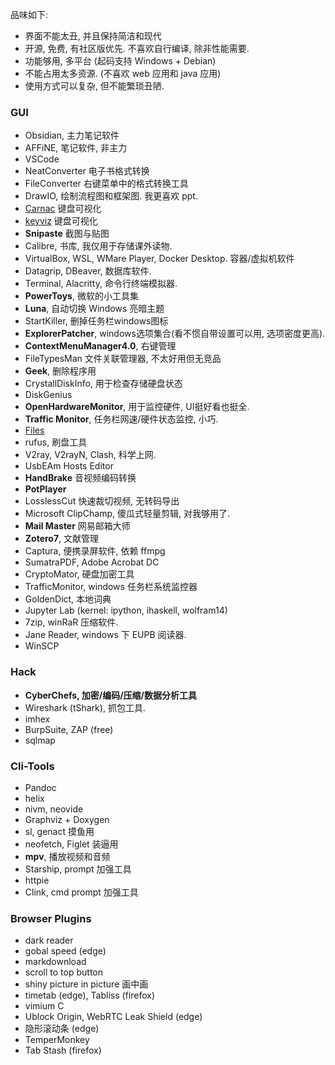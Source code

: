 品味如下:
- 界面不能太丑, 并且保持简洁和现代
- 开源, 免费, 有社区版优先. 不喜欢自行编译, 除非性能需要.
- 功能够用, 多平台 (起码支持 Windows + Debian)
- 不能占用太多资源. (不喜欢 web 应用和 java 应用)
- 使用方式可以复杂, 但不能繁琐丑陋.

### GUI

- Obsidian, 主力笔记软件
- AFFiNE, 笔记软件, 非主力
- VSCode
- NeatConverter 电子书格式转换
- FileConverter 右键菜单中的格式转换工具
- DrawIO, 绘制流程图和框架图. 我更喜欢 ppt.
- [Carnac](https://github.com/Code52/carnac) 键盘可视化
- [keyviz](https://github.com/mulaRahul/keyviz) 键盘可视化
- **Snipaste** 截图与贴图
- Calibre, 书库, 我仅用于存储课外读物.
- VirtualBox, WSL, WMare Player, Docker Desktop. 容器/虚拟机软件
- Datagrip, DBeaver, 数据库软件.
- Terminal, Alacritty, 命令行终端模拟器.
- **PowerToys**, 微软的小工具集
- **Luna**, 自动切换 Windows 亮暗主题
- StartKiller, 删掉任务栏windows图标
- **ExplorerPatcher**, windows选项集合(看不惯自带设置可以用, 选项密度更高).
- **ContextMenuManager4.0**, 右键管理
- FileTypesMan 文件关联管理器, 不太好用但无竞品
- **Geek**, 删除程序用
- CrystallDiskInfo, 用于检查存储硬盘状态
- DiskGenius
- **OpenHardwareMonitor**, 用于监控硬件, UI挺好看也挺全.
- **Traffic Monitor**, 任务栏网速/硬件状态监控, 小巧.
- [Files](https://github.com/files-community/Files)
- rufus, 刷盘工具
- V2ray, V2rayN, Clash, 科学上网.
- UsbEAm Hosts Editor
- **HandBrake** 音视频编码转换
- **PotPlayer**
- LosslessCut 快速裁切视频, 无转码导出
- Microsoft ClipChamp, 傻瓜式轻量剪辑, 对我够用了.
- **Mail Master** 网易邮箱大师
- **Zotero7**, 文献管理
- Captura, 便携录屏软件, 依赖 ffmpg
- SumatraPDF, Adobe Acrobat DC
- CryptoMator, 硬盘加密工具
- TrafficMonitor, windows 任务栏系统监控器
- GoldenDict, 本地词典
- Jupyter Lab (kernel: ipython, ihaskell, wolfram14)
- 7zip, winRaR 压缩软件.
- Jane Reader, windows 下 EUPB 阅读器.
- WinSCP

### Hack

- **CyberChefs, 加密/编码/压缩/数据分析工具**
- Wireshark (tShark), 抓包工具.
- imhex
- BurpSuite, ZAP (free)
- sqlmap

### Cli-Tools

- Pandoc
- helix 
- nivm, neovide
- Graphviz + Doxygen
- sl, genact 摸鱼用
- neofetch, Figlet 装逼用
- **mpv**, 播放视频和音频
- Starship, prompt 加强工具
- httpie
- Clink, cmd prompt 加强工具


### Browser Plugins

- dark reader
- gobal speed (edge)
- markdownload
- scroll to top button
- shiny picture in picture 画中画
- timetab (edge), Tabliss (firefox)
- vimium C
- Ublock Origin, WebRTC Leak Shield (edge)
- 隐形滚动条 (edge)
- TemperMonkey
- Tab Stash (firefox)

